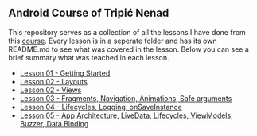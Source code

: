 ﻿## Android Course of Tripi&#x0107; Nenad
This repository serves as a collection of all the lessons I have done from this [course](https://classroom.udacity.com/courses/ud9012). Every lesson is in a seperate folder and has its own README.md to see what was covered in the lesson. Below you can see a brief summary what was teached in each lesson.

 - [Lesson 01 - Getting Started](https://github.com/1920-5bhif-nvs/1920-5bhif-nvs-udacity-labs-TripicNenad/tree/master/Lesson01_DiceRoller)
 - [Lesson 02 - Layouts](https://github.com/1920-5bhif-nvs/1920-5bhif-nvs-udacity-labs-TripicNenad/tree/master/Lesson02_Layouts)
 - [Lesson 02 - Views](https://github.com/1920-5bhif-nvs/1920-5bhif-nvs-udacity-labs-TripicNenad/tree/master/Lesson02_Views)
 - [Lesson 03 - Fragments, Navigation, Animations, Safe arguments](https://github.com/1920-5bhif-nvs/1920-5bhif-nvs-udacity-labs-TripicNenad/tree/master/Lesson03_Trivia)
 - [Lesson 04 - Lifecycles, Logging, onSaveInstance](https://github.com/1920-5bhif-nvs/1920-5bhif-nvs-udacity-labs-TripicNenad/tree/master/Lesson04_Dessert_Pusher)
 - [Lesson 05 - App Architecture, LiveData, Lifecycles, ViewModels, Buzzer, Data Binding](https://github.com/1920-5bhif-nvs/1920-5bhif-nvs-udacity-labs-TripicNenad/tree/master/Lesson05_Guess_it)
